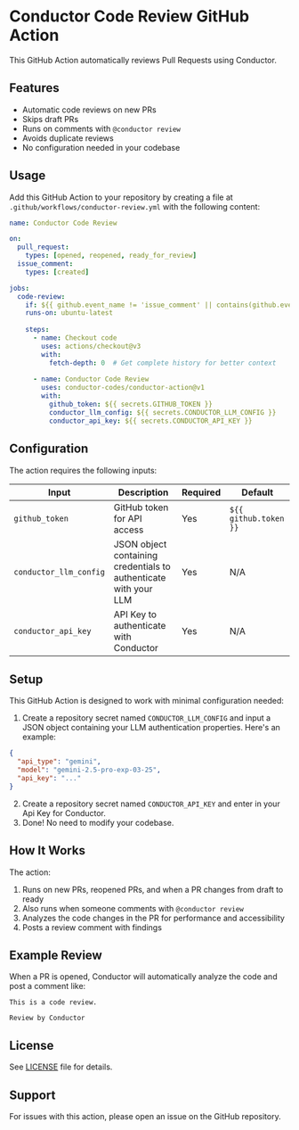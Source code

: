 # Conductor Code Review GitHub Action

This GitHub Action automatically reviews Pull Requests using Conductor.

## Features

- Automatic code reviews on new PRs
- Skips draft PRs
- Runs on comments with `@conductor review`
- Avoids duplicate reviews
- No configuration needed in your codebase

## Usage

Add this GitHub Action to your repository by creating a file at `.github/workflows/conductor-review.yml` with the following content:

```yaml
name: Conductor Code Review

on:
  pull_request:
    types: [opened, reopened, ready_for_review]
  issue_comment:
    types: [created]

jobs:
  code-review:
    if: ${{ github.event_name != 'issue_comment' || contains(github.event.comment.body, '@conductor-codes review') }}
    runs-on: ubuntu-latest
    
    steps:
      - name: Checkout code
        uses: actions/checkout@v3
        with:
          fetch-depth: 0  # Get complete history for better context
      
      - name: Conductor Code Review
        uses: conductor-codes/conductor-action@v1
        with:
          github_token: ${{ secrets.GITHUB_TOKEN }}
          conductor_llm_config: ${{ secrets.CONDUCTOR_LLM_CONFIG }}
          conductor_api_key: ${{ secrets.CONDUCTOR_API_KEY }}
```

## Configuration

The action requires the following inputs:

| Input | Description | Required | Default |
|-------|-------------|----------|---------|
| `github_token` | GitHub token for API access | Yes | `${{ github.token }}` |
| `conductor_llm_config` | JSON object containing credentials to authenticate with your LLM | Yes | N/A |
| `conductor_api_key` | API Key to authenticate with Conductor | Yes | N/A |


## Setup

This GitHub Action is designed to work with minimal configuration needed:

1. Create a repository secret named `CONDUCTOR_LLM_CONFIG` and input a JSON object containing your LLM authentication properties. Here's an example:
```json
{
  "api_type": "gemini",
  "model": "gemini-2.5-pro-exp-03-25",
  "api_key": "..."
}
```
2. Create a repository secret named `CONDUCTOR_API_KEY` and enter in your Api Key for Conductor.
3. Done! No need to modify your codebase.


## How It Works

The action:
1. Runs on new PRs, reopened PRs, and when a PR changes from draft to ready
2. Also runs when someone comments with `@conductor review`
3. Analyzes the code changes in the PR for performance and accessibility
4. Posts a review comment with findings


## Example Review

When a PR is opened, Conductor will automatically analyze the code and post a comment like:

```
This is a code review.

Review by Conductor
```

## License

See [LICENSE](LICENSE) file for details.

## Support

For issues with this action, please open an issue on the GitHub repository.
